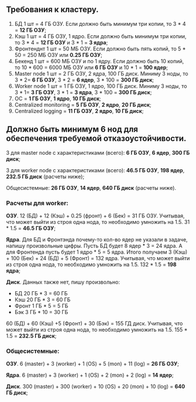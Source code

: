 ## Требования к кластеру.
1. БД 1 шт = 4 ГБ ОЗУ. Если должно быть минимум три копии, то 3 * 4 = **12 ГБ ОЗУ**;
2. Кэш 1 шт = 4 ГБ ОЗУ, 1 ядро. Если должно быть минимум три копии, то 3 * 4 = **12 ГБ ОЗУ** и 3 * 1 = **3 ядра**; 
3. Фронтенднт 1 шт = 50 МБ ОЗУ. Если должно быть пять копий, то 5 * 50 = 250 МБ ОЗУ или **0.25 ГБ ОЗУ**;
4. Бекенд 1 шт = 600 МБ ОЗУ и по 1 ядру. Если должно быть 10 копий, то 10 * 600 = 6000 МБ ОЗУ или **6 ГБ ОЗУ** и 10 * 1 = **100 ядер**;
5. Master node 1 шт = 2 ГБ ОЗУ, 2 ядра, 100 ГБ диск. Миниму 3 ноды, то 3 * 2= **6 ГБ ОЗУ**, 3 * 2 = **6 ядер**, 3 * 100 = **300 ГБ диск**; 
6. Worker node 1 шт = 1 ГБ ОЗУ, 1 ядро, 100 ГБ диск. Миниму 3 ноды, то 3 * 1= **3 ГБ ОЗУ**, 3 * 1 = **3 ядра**, 3 * 100 = **300 ГБ диск**; 
7. ОС = **1 ГБ ОЗУ**, **1 ядро**, **10 ГБ диск**;
8. Centralized monitoring = **5 ГБ ОЗУ**, **2 ядро**, **20 ГБ диск**;
9. Centralized logging = **11 ГБ ОЗУ**, **2 ядро**, **10 ГБ диск**;

## Должно быть минимум 6 нод для обеспечения требуемой отказоустойчивости. 

3 для master node с характеристиками (всего): **6 ГБ ОЗУ**, **6 ядер**, **300 ГБ диск**;

3 для worker node с характеристиками (всего): **46.5 ГБ ОЗУ**, **198 ядер**, **232.5 ГБ диск** (расчеты ниже);

Общесистемные: **26 ГБ ОЗУ**, **14 ядер**, **640 ГБ диск** (расчеты ниже).


### Расчеты для worker:

**ОЗУ**.
12 (БД) + 12 (Кэш) + 0.25 (фронт) + 6 (Бек) = 31 ГБ ОЗУ. Учитывая, что может выйти из строя одна нода, то необходимо умножить на 1.5. 31 * 1.5 = **46.5 ГБ ОЗУ**;

**Ядра**.
Для БД и Фронтэнда почему-то кол-во ядер не указали в задаче, напишу произвольные цифры. Пусть БД будет 8 ядер * 3 = 24 ядра. 
А для Фронтенда пусть будет 1 ядро * 5 = 5 ядра. Итого получаем 3 (Кэш) + 100 (Бек) + 24 (БД) + 5 (Фронт) = 132 ядра. 
Учитывая, что может выйти из строя одна нода, то необходимо умножить на 1.5. 132 * 1.5 = **198 ядра**;

**Диск**.
Данных также нет, пишу произвольно:
* БД 20 ГБ * 3 = 60 ГБ
* Кэш 20 ГБ * 3 = 60 ГБ
* Фронт 1 ГБ * 5 = 5 ГБ
* Бэк 3 ГБ * 10 = 30 ГБ

60 (БД) + 60 (Кэш) +5 (Фронт) + 30 (Бэк) = 155 ГД диск. Учитывая, что может выйти из строя одна нода, то необходимо умножить на 1.5. 155 * 1.5 = **232.5 ГБ диск**;

### Общесистемные: 

**ОЗУ**.
6 (master) + 3 (worker) + 1 (OS) + 5 (mon) + 11 (log) = **26 ГБ ОЗУ**;

**Ядра**.
6 (master) + 3 (worker) + 1 (OS) + 2 (mon) + 2 (log) = **14 ядер**;

**Диск**.
300 (master) + 300 (worker) + 10 (OS) + 20 (mon) + 10 (log) = **640 ГБ диск**;
